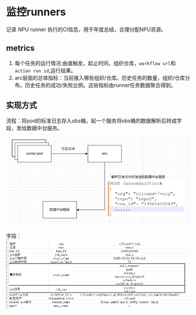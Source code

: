 # 监控runners
记录 NPU runner 执行的CI信息，用于年度总结，合理分配NPU资源。

## metrics
1. 每个任务的运行情况:由谁触发，起止时间，组织仓库，`workflow url`和`action run id`,运行结果。
2. arc层面的总体指标：当前接入哪些组织/仓库。历史任务的数量，组织/仓库分布。历史任务的成功/失败比例。这些指标由runner任务数据聚合得到。

## 实现方式
流程：将pod的标准日志存入obs桶，起一个服务将obs桶的数据解析后转成字段，发给数据中台服务。
![alt text](assets/监控方案/image-12.png)

字段：
![alt text](assets/监控方案/image-11.png)